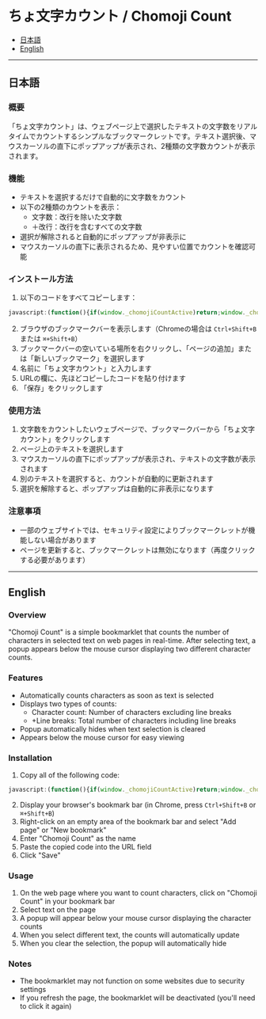 # ちょ文字カウント / Chomoji Count

* [日本語](#日本語)
* [English](#english)

---

## 日本語

### 概要

「ちょ文字カウント」は、ウェブページ上で選択したテキストの文字数をリアルタイムでカウントするシンプルなブックマークレットです。テキスト選択後、マウスカーソルの直下にポップアップが表示され、2種類の文字数カウントが表示されます。

### 機能

- テキストを選択するだけで自動的に文字数をカウント
- 以下の2種類のカウントを表示：
  - 文字数：改行を除いた文字数
  - ＋改行：改行を含むすべての文字数
- 選択が解除されると自動的にポップアップが非表示に
- マウスカーソルの直下に表示されるため、見やすい位置でカウントを確認可能

### インストール方法

1. 以下のコードをすべてコピーします：

```javascript
javascript:(function(){if(window._chomojiCountActive)return;window._chomojiCountActive=true;let mouseX=0;let mouseY=0;const style=document.createElement("style");style.id="text-counter-style";style.textContent="#text-counter-popup{position:absolute;background-color:#333;color:white;padding:10px 15px;border-radius:5px;font-family:Arial,sans-serif;font-size:14px;z-index:9999;box-shadow:0 2px 10px rgba(0,0,0,0.2);display:none}#text-counter-popup.active{display:block}#text-counter-popup table{margin:0;border-collapse:collapse}#text-counter-popup td{padding:3px 8px}#text-counter-popup td:first-child{font-weight:bold;text-align:right}";document.head.appendChild(style);const popup=document.createElement("div");popup.id="text-counter-popup";popup.innerHTML="<table><tr><td>文字数:</td><td id=\"text-only-count\">0</td></tr><tr><td>＋改行:</td><td id=\"with-newlines-count\">0</td></tr></table>";document.body.appendChild(popup);function getSelectedText(){const selection=window.getSelection();if(!selection.rangeCount)return"";const selectedText=selection.toString();return selectedText;}function hidePopup(){popup.classList.remove("active");}function updateCount(){const selection=window.getSelection();if(selection.rangeCount>0&&!selection.isCollapsed){const plainText=getSelectedText();const withoutNewlines=plainText.replace(/[\r\n]+/g,"");const textOnlyCount=withoutNewlines.length;const withNewlinesCount=plainText.length;document.getElementById("text-only-count").textContent=textOnlyCount;document.getElementById("with-newlines-count").textContent=withNewlinesCount;popup.style.left=mouseX+"px";popup.style.top=(mouseY+10)+"px";popup.classList.add("active");}else{hidePopup();}}document.addEventListener("mousemove",function(e){mouseX=e.pageX;mouseY=e.pageY;});document.addEventListener("mouseup",function(e){mouseX=e.pageX;mouseY=e.pageY;setTimeout(updateCount,10);});document.addEventListener("selectionchange",function(){updateCount();});updateCount();})();
```

2. ブラウザのブックマークバーを表示します（Chromeの場合は `Ctrl+Shift+B` または `⌘+Shift+B`）
3. ブックマークバーの空いている場所を右クリックし、「ページの追加」または「新しいブックマーク」を選択します
4. 名前に「ちょ文字カウント」と入力します
5. URLの欄に、先ほどコピーしたコードを貼り付けます
6. 「保存」をクリックします

### 使用方法

1. 文字数をカウントしたいウェブページで、ブックマークバーから「ちょ文字カウント」をクリックします
2. ページ上のテキストを選択します
3. マウスカーソルの直下にポップアップが表示され、テキストの文字数が表示されます
4. 別のテキストを選択すると、カウントが自動的に更新されます
5. 選択を解除すると、ポップアップは自動的に非表示になります

### 注意事項

- 一部のウェブサイトでは、セキュリティ設定によりブックマークレットが機能しない場合があります
- ページを更新すると、ブックマークレットは無効になります（再度クリックする必要があります）

---

## English

### Overview

"Chomoji Count" is a simple bookmarklet that counts the number of characters in selected text on web pages in real-time. After selecting text, a popup appears below the mouse cursor displaying two different character counts.

### Features

- Automatically counts characters as soon as text is selected
- Displays two types of counts:
  - Character count: Number of characters excluding line breaks
  - +Line breaks: Total number of characters including line breaks
- Popup automatically hides when text selection is cleared
- Appears below the mouse cursor for easy viewing

### Installation

1. Copy all of the following code:

```javascript
javascript:(function(){if(window._chomojiCountActive)return;window._chomojiCountActive=true;let mouseX=0;let mouseY=0;const style=document.createElement("style");style.id="text-counter-style";style.textContent="#text-counter-popup{position:absolute;background-color:#333;color:white;padding:10px 15px;border-radius:5px;font-family:Arial,sans-serif;font-size:14px;z-index:9999;box-shadow:0 2px 10px rgba(0,0,0,0.2);display:none}#text-counter-popup.active{display:block}#text-counter-popup table{margin:0;border-collapse:collapse}#text-counter-popup td{padding:3px 8px}#text-counter-popup td:first-child{font-weight:bold;text-align:right}";document.head.appendChild(style);const popup=document.createElement("div");popup.id="text-counter-popup";popup.innerHTML="<table><tr><td>文字数:</td><td id=\"text-only-count\">0</td></tr><tr><td>＋改行:</td><td id=\"with-newlines-count\">0</td></tr></table>";document.body.appendChild(popup);function getSelectedText(){const selection=window.getSelection();if(!selection.rangeCount)return"";const selectedText=selection.toString();return selectedText;}function hidePopup(){popup.classList.remove("active");}function updateCount(){const selection=window.getSelection();if(selection.rangeCount>0&&!selection.isCollapsed){const plainText=getSelectedText();const withoutNewlines=plainText.replace(/[\r\n]+/g,"");const textOnlyCount=withoutNewlines.length;const withNewlinesCount=plainText.length;document.getElementById("text-only-count").textContent=textOnlyCount;document.getElementById("with-newlines-count").textContent=withNewlinesCount;popup.style.left=mouseX+"px";popup.style.top=(mouseY+10)+"px";popup.classList.add("active");}else{hidePopup();}}document.addEventListener("mousemove",function(e){mouseX=e.pageX;mouseY=e.pageY;});document.addEventListener("mouseup",function(e){mouseX=e.pageX;mouseY=e.pageY;setTimeout(updateCount,10);});document.addEventListener("selectionchange",function(){updateCount();});updateCount();})();
```

2. Display your browser's bookmark bar (in Chrome, press `Ctrl+Shift+B` or `⌘+Shift+B`)
3. Right-click on an empty area of the bookmark bar and select "Add page" or "New bookmark"
4. Enter "Chomoji Count" as the name
5. Paste the copied code into the URL field
6. Click "Save"

### Usage

1. On the web page where you want to count characters, click on "Chomoji Count" in your bookmark bar
2. Select text on the page
3. A popup will appear below your mouse cursor displaying the character counts
4. When you select different text, the counts will automatically update
5. When you clear the selection, the popup will automatically hide

### Notes

- The bookmarklet may not function on some websites due to security settings
- If you refresh the page, the bookmarklet will be deactivated (you'll need to click it again)
